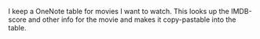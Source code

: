 I keep a OneNote table for movies I want to watch. This looks up the IMDB-score and other info for the movie and makes it copy-pastable into the table.
